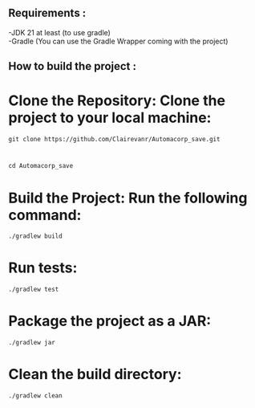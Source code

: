 


## Requirements :
-JDK 21 at least (to use gradle)  
-Gradle (You can use the Gradle Wrapper coming with the project)

## How to build the project :

# Clone the Repository: Clone the project to your local machine:
    git clone https://github.com/Clairevanr/Automacorp_save.git 
#
    cd Automacorp_save

# Build the Project: Run the following command:
    ./gradlew build


# Run tests: 
    ./gradlew test

# Package the project as a JAR: 
    ./gradlew jar

# Clean the build directory:
    ./gradlew clean

